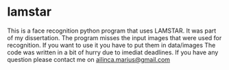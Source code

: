 lamstar
=======
This is a face recognition python program that uses LAMSTAR.
It was part of my dissertation.
The program misses the input images that were used for recognition. If you
want to use it you have to put them in data/images
The code was written in a bit of hurry due to imediat deadlines.
If you have any question please contact me on ailinca.marius@gmail.com
